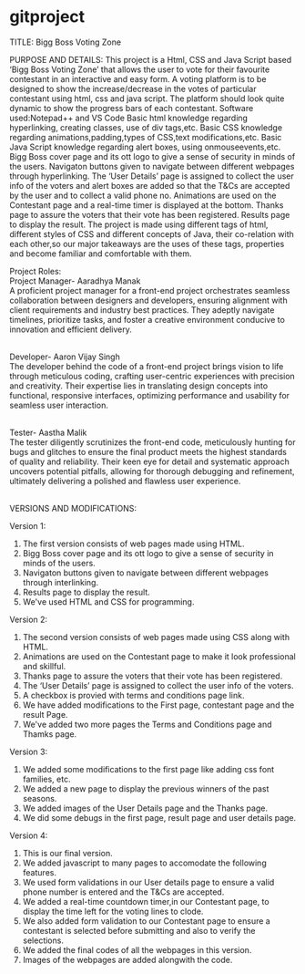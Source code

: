 # gitproject
TITLE: Bigg Boss Voting Zone

PURPOSE AND DETAILS:
This project is a Html, CSS and Java Script based ‘Bigg Boss Voting Zone’ that allows the user to vote for their favourite contestant in an interactive and easy form.
A voting platform is to be designed to show the increase/decrease in the votes of particular contestant using html, css and java script.
The platform should look quite dynamic to show the progress bars of each contestant.
Software used:Notepad++ and VS Code
Basic html knowledge regarding hyperlinking, creating classes, use of div tags,etc.
Basic CSS knowledge regarding animations,padding,types of CSS,text modifications,etc.
Basic Java Script knowledge regarding alert boxes, using onmouseevents,etc.
Bigg Boss cover page and its ott logo to give  a sense of security in minds of the users.
Navigaton buttons given to navigate between different webpages through hyperlinking.
The ‘User Details’ page is assigned to collect the user info of the voters and alert boxes are added so that the T&Cs are accepted by the user and to collect a valid phone no.
Animations are used on the Contestant page and a real-time timer is displayed at the bottom.
Thanks page to assure the voters that their vote has been registered.
Results page to display the result.
The project is made using different tags of html, different styles of CSS and different concepts of Java, their co-relation with each other,so our major takeaways are the uses of these tags, properties and become familiar and comfortable with them.

Project Roles:<br>
Project Manager- Aaradhya Manak<br>
A proficient project manager for a front-end project orchestrates seamless collaboration between designers and developers, ensuring alignment with client requirements and industry best practices. They adeptly navigate timelines, prioritize tasks, and foster a creative environment conducive to innovation and efficient delivery.<br><br>

Developer- Aaron Vijay Singh<br>
The developer behind the code of a front-end project brings vision to life through meticulous coding, crafting user-centric experiences with precision and creativity. Their expertise lies in translating design concepts into functional, responsive interfaces, optimizing performance and usability for seamless user interaction.<br><br>

Tester- Aastha Malik<br>
The tester diligently scrutinizes the front-end code, meticulously hunting for bugs and glitches to ensure the final product meets the highest standards of quality and reliability. Their keen eye for detail and systematic approach uncovers potential pitfalls, allowing for thorough debugging and refinement, ultimately delivering a polished and flawless user experience.<br><br>

VERSIONS AND MODIFICATIONS:

Version 1:
1) The first version consists of web pages made using HTML.
2) Bigg Boss cover page and its ott logo to give a sense of security in minds of the users.
3) Navigaton buttons given to navigate between different webpages through interlinking.
4) Results page to display the result.
5) We've used HTML and CSS for programming.


Version 2:
1) The second version consists of web pages made using CSS along with HTML.
2) Animations are used on the Contestant page to make it look professional and skillful.
3) Thanks page to assure the voters that their vote has been registered.
4) The ‘User Details’ page is assigned to collect the user info of the voters.
5) A checkbox is provied with terms and conditions page link.
6) We have added modifications to the First page, contestant page and the result Page.
7) We've added two more pages the Terms and Conditions page and Thamks page.

Version 3:
1) We added some modifications to the first page like adding css font families, etc.
2) We added a new page to display the previous winners of the past seasons.
3) We added images of the User Details page and the Thanks page.
4) We did some debugs in the first page, result page and user details page.

Version 4:
1) This is our final version.
2) We added javascript to many pages to accomodate the following features.
3) We used form validations in our User details page to ensure a valid phone number is entered and the T&Cs are accepted.
4) We added a real-time countdown timer,in our Contestant page, to display the time left for the voting lines to clode.
5) We also added form validation to our Contestant page to ensure a contestant is selected before submitting and also to verify the selections.
6) We added the final codes of all the webpages in this version.
7) Images of the webpages are added alongwith the code.











